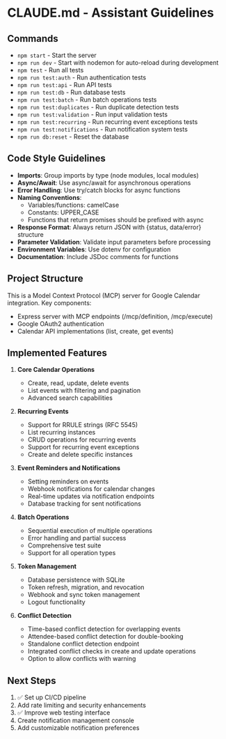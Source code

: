 # CLAUDE.md - Assistant Guidelines

## Commands
- `npm start` - Start the server
- `npm run dev` - Start with nodemon for auto-reload during development
- `npm test` - Run all tests
- `npm run test:auth` - Run authentication tests
- `npm run test:api` - Run API tests
- `npm run test:db` - Run database tests
- `npm run test:batch` - Run batch operations tests
- `npm run test:duplicates` - Run duplicate detection tests
- `npm run test:validation` - Run input validation tests
- `npm run test:recurring` - Run recurring event exceptions tests
- `npm run test:notifications` - Run notification system tests
- `npm run db:reset` - Reset the database

## Code Style Guidelines
- **Imports**: Group imports by type (node modules, local modules)
- **Async/Await**: Use async/await for asynchronous operations
- **Error Handling**: Use try/catch blocks for async functions
- **Naming Conventions**:
  - Variables/functions: camelCase
  - Constants: UPPER_CASE
  - Functions that return promises should be prefixed with async
- **Response Format**: Always return JSON with {status, data/error} structure
- **Parameter Validation**: Validate input parameters before processing
- **Environment Variables**: Use dotenv for configuration
- **Documentation**: Include JSDoc comments for functions

## Project Structure
This is a Model Context Protocol (MCP) server for Google Calendar integration.
Key components:
- Express server with MCP endpoints (/mcp/definition, /mcp/execute)
- Google OAuth2 authentication
- Calendar API implementations (list, create, get events)

## Implemented Features
1. **Core Calendar Operations**
   - Create, read, update, delete events
   - List events with filtering and pagination
   - Advanced search capabilities

2. **Recurring Events**
   - Support for RRULE strings (RFC 5545)
   - List recurring instances
   - CRUD operations for recurring events
   - Support for recurring event exceptions
   - Create and delete specific instances

3. **Event Reminders and Notifications**
   - Setting reminders on events
   - Webhook notifications for calendar changes
   - Real-time updates via notification endpoints
   - Database tracking for sent notifications

4. **Batch Operations**
   - Sequential execution of multiple operations
   - Error handling and partial success
   - Comprehensive test suite
   - Support for all operation types

5. **Token Management**
   - Database persistence with SQLite
   - Token refresh, migration, and revocation
   - Webhook and sync token management
   - Logout functionality

6. **Conflict Detection**
   - Time-based conflict detection for overlapping events
   - Attendee-based conflict detection for double-booking
   - Standalone conflict detection endpoint
   - Integrated conflict checks in create and update operations
   - Option to allow conflicts with warning

## Next Steps
1. ✅ Set up CI/CD pipeline
2. Add rate limiting and security enhancements
3. ✅ Improve web testing interface
4. Create notification management console
5. Add customizable notification preferences